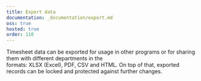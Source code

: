 ```yaml
---
title: Export data
documentation: _documentation/export.md
oss: true
hosted: true
order: 110
---
```


Timesheet data can be exported for usage in other programs or for sharing them with different departments in the  
formats: XLSX (Excel), PDF, CSV and HTML.
On top of that, exported records can be locked and protected against further changes.
